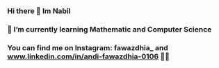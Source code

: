 ### Hi there 👋 Im Nabil
### 🌱 I’m currently learning Mathematic and Computer Science
### You can find me on Instagram: fawazdhia_ and www.linkedin.com/in/andi-fawazdhia-0106 👋😄

<!--
**fawazdhianabil/fawazdhianabil** is a ✨ _special_ ✨ repository because its `README.md` (this file) appears on your GitHub profile.

Here are some ideas to get you started:

- 🔭 I’m currently a student on Ahmad Dahlan University
- 🌱 I’m currently learning Mathematic and Computer Science
- 👯 I’m looking to collaborate on ...
- 🤔 I’m looking for help with ...
- 💬 Ask me about ...
- 📫 How to reach me: ...
- 😄 Pronouns: ...
- ⚡ Fun fact: ...
-->

